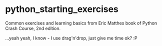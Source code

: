 # python_starting_exercises
Common exercises and learning basics from Eric Matthes book of Python Crash Course, 2nd edition.

...yeah yeah, I know - I use drag'n'drop, just give me time ok? :P
